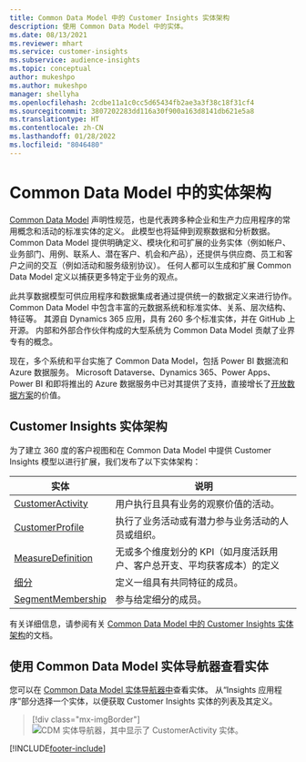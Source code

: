 ```yaml
---
title: Common Data Model 中的 Customer Insights 实体架构
description: 使用 Common Data Model 中的实体。
ms.date: 08/13/2021
ms.reviewer: mhart
ms.service: customer-insights
ms.subservice: audience-insights
ms.topic: conceptual
author: mukeshpo
ms.author: mukeshpo
manager: shellyha
ms.openlocfilehash: 2cdbe11a1c0cc5d65434fb2ae3a3f38c18f31cf4
ms.sourcegitcommit: 3807202283dd116a30f900a163d8141db621e5a8
ms.translationtype: HT
ms.contentlocale: zh-CN
ms.lasthandoff: 01/28/2022
ms.locfileid: "8046480"
---
```

# <a name="entity-schemas-in-common-data-model"></a>Common Data Model 中的实体架构



[Common Data Model](/common-data-model/) 声明性规范，也是代表跨多种企业和生产力应用程序的常用概念和活动的标准实体的定义。 此模型也将延伸到观察数据和分析数据。 Common Data Model 提供明确定义、模块化和可扩展的业务实体（例如帐户、业务部门、用例、联系人、潜在客户、机会和产品），还提供与供应商、员工和客户之间的交互（例如活动和服务级别协议）。 任何人都可以生成和扩展 Common Data Model 定义以捕获更多特定于业务的观点。

此共享数据模型可供应用程序和数据集成者通过提供统一的数据定义来进行协作。 Common Data Model 中包含丰富的元数据系统和标准实体、关系、层次结构、特征等。 其源自 Dynamics 365 应用，具有 260 多个标准实体，并在 GitHub 上开源。 内部和外部合作伙伴构成的大型系统为 Common Data Model 贡献了业界专有的概念。

现在，多个系统和平台实施了 Common Data Model，包括 Power BI 数据流和 Azure 数据服务。 Microsoft Dataverse、Dynamics 365、Power Apps、Power BI 和即将推出的 Azure 数据服务中已对其提供了支持，直接增长了[开放数据方案](https://www.microsoft.com/open-data-initiative)的价值。

## <a name="customer-insights-entity-schemas"></a>Customer Insights 实体架构

为了建立 360 度的客户视图和在 Common Data Model 中提供 Customer Insights 模型以进行扩展，我们发布了以下实体架构：

| 实体 | 说明 |
|---------|---------|
|[CustomerActivity](/common-data-model/schema/core/applicationcommon/foundationcommon/crmcommon/solutions/customerinsights/customeractivity) | 用户执行且具有业务的观察价值的活动。 |
|[CustomerProfile](/common-data-model/schema/core/applicationcommon/foundationcommon/crmcommon/solutions/customerinsights/customerprofile) | 执行了业务活动或有潜力参与业务活动的人员或组织。 |
|[MeasureDefinition](/common-data-model/schema/core/applicationcommon/foundationcommon/crmcommon/solutions/customerinsights/measuredefinition) | 无或多个维度划分的 KPI（如月度活跃用户、客户总开支、平均获客成本）的定义 |
|[细分](/common-data-model/schema/core/applicationcommon/foundationcommon/crmcommon/solutions/customerinsights/segment) | 定义一组具有共同特征的成员。 |
|[SegmentMembership](/common-data-model/schema/core/applicationcommon/foundationcommon/crmcommon/solutions/customerinsights/segmentmembership) | 参与给定细分的成员。 |

有关详细信息，请参阅有关 [Common Data Model 中的 Customer Insights 实体架构](/common-data-model/schema/core/applicationcommon/foundationcommon/crmcommon/solutions/customerinsights/overview)的文档。

## <a name="view-entities-using-the-common-data-model-entity-navigator"></a>使用 Common Data Model 实体导航器查看实体

您可以在 [Common Data Model 实体导航器中](https://microsoft.github.io/CDM/)查看实体。 从“Insights 应用程序”部分选择一个实体，以便获取 Customer Insights 实体的列表及其定义。
> [!div class="mx-imgBorder"]
> ![CDM 实体导航器，其中显示了 CustomerActivity 实体。](media/CDM-entity-navigator.png "CDM 实体导航器，其中显示了 CustomerActivity 实体")


[!INCLUDE[footer-include](../includes/footer-banner.md)]
